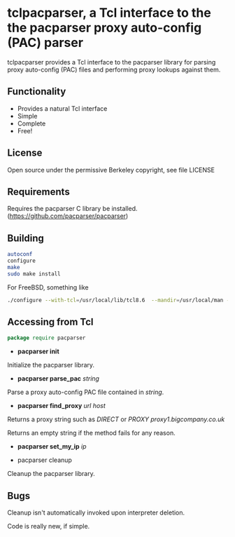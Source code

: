 tclpacparser, a Tcl interface to the the pacparser proxy auto-config (PAC) parser
===

tclpacparser provides a Tcl interface to the pacparser library for parsing proxy auto-config (PAC) files and performing proxy lookups against them.

Functionality
---

- Provides a natural Tcl interface
- Simple
- Complete
- Free!

License
---

Open source under the permissive Berkeley copyright, see file LICENSE

Requirements
---
Requires the pacparser C library be installed. (https://github.com/pacparser/pacparser)

Building
---

```sh
autoconf
configure
make
sudo make install
```

For FreeBSD, something like

```sh
./configure --with-tcl=/usr/local/lib/tcl8.6  --mandir=/usr/local/man --enable-symbols
```

Accessing from Tcl
---

```tcl
package require pacparser
```

* **pacparser init**

Initialize the pacparser library.

* **pacparser parse_pac** *string*

Parse a proxy auto-config PAC file contained in *string*.

* **pacparser find_proxy** *url* *host*

Returns a proxy string such as *DIRECT* or *PROXY proxy1.bigcompany.co.uk*

Returns an empty string if the method fails for any reason.

* **pacparser set_my_ip** *ip*

* pacparser cleanup

Cleanup the pacparser library.

Bugs
---

Cleanup isn't automatically invoked upon interpreter deletion.

Code is really new, if simple.
